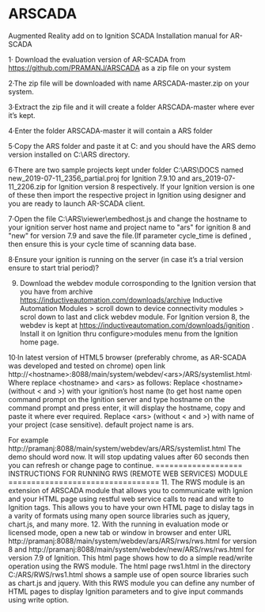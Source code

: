 # ARSCADA
Augmented Reality add on to Ignition SCADA
Installation manual for AR-SCADA

1· Download the evaluation version of AR-SCADA from https://github.com/PRAMANJ/ARSCADA as a zip file on your system

2·The zip file will be downloaded with name ARSCADA-master.zip on your system.

3·Extract the zip file and it will create a folder ARSCADA-master where ever it’s kept.

4·Enter the folder ARSCADA-master it will contain a ARS folder

5·Copy the ARS folder and paste it at C: and you should have the ARS demo version installed on C:\ARS directory.

6·There are two sample projects kept under folder C:\ARS\DOCS named new_2019-07-11_2356_partial.proj for Ignition 7.9.10 and ars_2019-07-11_2206.zip for Ignition version 8 respectively. If your Ignition version is one of these then import the respective project in Ignition using designer and you are ready to launch AR-SCADA client.

7·Open the file C:\ARS\viewer\embedhost.js and change the hostname to your ignition server host name and project name to "ars" for ignition 8 and "new" for version 7.9 and save the file.(If parameter cycle_time is defined , then ensure this is your cycle time of scanning data base.

8·Ensure your ignition is running on the server (in case it’s a trial version ensure to start trial period)?

9. Download the webdev module corrosponding to the Ignition version that you have from archive https://inductiveautomation.com/downloads/archive Inductive Automation Modules > scroll down to device connectivity modules > scrol down to last and click webdev module. For Ignition version 8, the webdev is kept at  https://inductiveautomation.com/downloads/ignition . Install it on Ignition thru configure>modules menu from the Ignition home page.

10·In latest version of HTML5 browser (preferably chrome, as AR-SCADA was developed and tested on chrome)  open link
http://\<hostname\>:8088/main/system/webdev/\<ars\>/ARS/systemlist.html· Where replace \<hostname\> and \<ars\> as follows:
  Replace \<hostname\> (without \< and \>) with your ignition’s host name (to get host name open command prompt on the Ignition server and type hostname on the command prompt and press enter, it will display the hostname, copy and paste it where ever required.
  Replace \<ars\> (without \< and \>) with name of your project (case sensitive). default project name is ars.
  
For example http://pramanj:8088/main/system/webdev/ars/ARS/systemlist.html
The demo should word now. It will stop updating values after 60 seconds then you can refresh or change page to continue.
=================== INSTRUCTIONS FOR RUNNING RWS (REMOTE WEB SERVICES) MODULE =================================
11. The RWS module is an extension of ARSCADA module that allows you to communicate with Ignion and your HTML page using restful web service calls to read and write to Ignition tags. This allows you to have your own HTML page to dislay tags in a varity of formats using many open source libraries such as jquery, chart.js, and many more.
12. With the running in evaluation mode or licensed mode, open a new tab or window in browser and enter URL http://pramanj:8088/main/system/webdev/ars/ARS/rws/rws.html for version 8 and http://pramanj:8088/main/system/webdev/new/ARS/rws/rws.html for version 7.9 of Ignition. This html page shows how to do a simple read/write operation using the RWS module. The html page rws1.html in the directory C:/ARS/RWS/rws1.html shows a sample use of open source libraries such as chart.js and jquery.
With this RWS module you can define any number of HTML pages to display Ignition parameters and to give input commands using write option.
